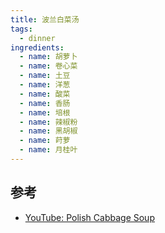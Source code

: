 ```yaml
---
title: 波兰白菜汤
tags:
  - dinner
ingredients:
  - name: 胡萝卜
  - name: 卷心菜
  - name: 土豆
  - name: 洋葱
  - name: 酸菜
  - name: 香肠
  - name: 培根
  - name: 辣椒粉
  - name: 黑胡椒
  - name: 莳萝
  - name: 月桂叶
---
```


## 参考

- [YouTube: Polish Cabbage Soup](https://www.youtube.com/watch?v=bFqt_Q_VbQs)
